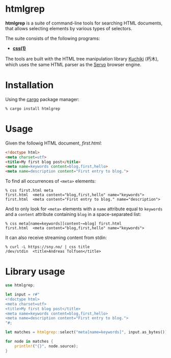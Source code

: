 htmlgrep
========

__htmlgrep__ is a suite of command-line tools for searching HTML documents,
that allows selecting elements by various types of selectors.

The suite consists of the following programs:

  - [__css(1)__](./doc/css.1.md)

The tools are built with the HTML tree manipulation library [Kuchiki] (朽木),
which uses the same HTML parser as the [Servo] browser engine.

[grep(1)]: https://man.openbsd.org/grep.1
[kuchiki]: https://github.com/kuchiki-rs/kuchiki
[Servo]: https://servo.org/


Installation
============

Using the [cargo] package manager:

	% cargo install htmlgrep

[cargo]: https://doc.rust-lang.org/cargo/


Usage
=====

Given the followig HTML document, _first.html_:

```html
<!doctype html>
<meta charset=utf>
<title>My first blog post</title>
<meta name=keywords content=blog,first,hello>
<meta name=description content="First entry to blog.">
```

To find all occurrences of `<meta>` elements:

```shell
% css first.html meta
first.html	<meta content="blog,first,hello" name="keywords">
first.html	<meta content="First entry to blog." name="description">
```

And to only look for `<meta>` elements with 	a `name` attribute
equal to `keywords` and a `content` attribute containing `blog`
in a space-separated list:

```shell
% css meta[name=keywords][content~=blog] first.html
first.html	<meta content="blog,first,hello" name="keywords">
```

It can also receive streaming content from stdin:

```shell
% curl -L https://sny.no/ | css title
/dev/stdin	<title>Andreas Tolfsen</title>
```


Library usage
=============

```rust
use htmlgrep;

let input = r#"
<!doctype html>
<meta charset=utf>
<title>My first blog post</title>
<meta name=keywords content=blog,first,hello>
<meta name=description content="First entry to blog.">
"#;

let matches = htmlgrep::select("meta[name=keywords]", input.as_bytes()).unwrap();

for node in matches {
	println!("{}", node.source);
}
```
